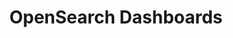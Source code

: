 ---
role: ui
title: OpenSearch Dashboards
artifact_id: opensearch-dashboards
architecture: arm64
platform: linux
type: deb
artifact_url: https://artifacts.opensearch.org/releases/bundle/opensearch-dashboards/1.3.17/opensearch-dashboards-1.3.17-linux-arm64.deb
version: 1.3.17
category: opensearch-dashboards
slug: opensearch-dashboards-1.3.17-linux-arm64-deb
signature: https://artifacts.opensearch.org/releases/bundle/opensearch-dashboards/1.3.17/opensearch-dashboards-1.3.17-linux-arm64.deb.sig
guide: https://opensearch.org/docs/latest/opensearch/install/deb
---